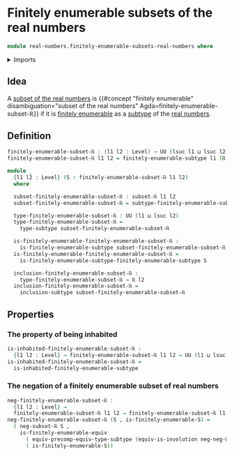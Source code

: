 # Finitely enumerable subsets of the real numbers

```agda
module real-numbers.finitely-enumerable-subsets-real-numbers where
```

<details><summary>Imports</summary>

```agda
open import foundation.dependent-pair-types
open import foundation.involutions
open import foundation.subtypes
open import foundation.universe-levels

open import real-numbers.dedekind-real-numbers
open import real-numbers.negation-real-numbers
open import real-numbers.subsets-real-numbers

open import univalent-combinatorics.finitely-enumerable-subtypes
open import univalent-combinatorics.finitely-enumerable-types
```

</details>

## Idea

A [subset of the real numbers](real-numbers.subsets-real-numbers.md) is
{{#concept "finitely enumerable" disambiguation="subset of the real numbers" Agda=finitely-enumerable-subset-ℝ}}
if it is
[finitely enumerable](univalent-combinatorics.finitely-enumerable-subtypes.md)
as a [subtype](foundation.subtypes.md) of the
[real numbers](real-numbers.dedekind-real-numbers.md).

## Definition

```agda
finitely-enumerable-subset-ℝ : (l1 l2 : Level) → UU (lsuc l1 ⊔ lsuc l2)
finitely-enumerable-subset-ℝ l1 l2 = finitely-enumerable-subtype l1 (ℝ l2)

module _
  {l1 l2 : Level} (S : finitely-enumerable-subset-ℝ l1 l2)
  where

  subset-finitely-enumerable-subset-ℝ : subset-ℝ l1 l2
  subset-finitely-enumerable-subset-ℝ = subtype-finitely-enumerable-subtype S

  type-finitely-enumerable-subset-ℝ : UU (l1 ⊔ lsuc l2)
  type-finitely-enumerable-subset-ℝ =
    type-subtype subset-finitely-enumerable-subset-ℝ

  is-finitely-enumerable-finitely-enumerable-subset-ℝ :
    is-finitely-enumerable-subtype subset-finitely-enumerable-subset-ℝ
  is-finitely-enumerable-finitely-enumerable-subset-ℝ =
    is-finitely-enumerable-subtype-finitely-enumerable-subtype S

  inclusion-finitely-enumerable-subset-ℝ :
    type-finitely-enumerable-subset-ℝ → ℝ l2
  inclusion-finitely-enumerable-subset-ℝ =
    inclusion-subtype subset-finitely-enumerable-subset-ℝ
```

## Properties

### The property of being inhabited

```agda
is-inhabited-finitely-enumerable-subset-ℝ :
  {l1 l2 : Level} → finitely-enumerable-subset-ℝ l1 l2 → UU (l1 ⊔ lsuc l2)
is-inhabited-finitely-enumerable-subset-ℝ =
  is-inhabited-finitely-enumerable-subtype
```

### The negation of a finitely enumerable subset of real numbers

```agda
neg-finitely-enumerable-subset-ℝ :
  {l1 l2 : Level} →
  finitely-enumerable-subset-ℝ l1 l2 → finitely-enumerable-subset-ℝ l1 l2
neg-finitely-enumerable-subset-ℝ (S , is-finitely-enumerable-S) =
  ( neg-subset-ℝ S ,
    is-finitely-enumerable-equiv
      ( equiv-precomp-equiv-type-subtype (equiv-is-involution neg-neg-ℝ) S)
      ( is-finitely-enumerable-S))
```
